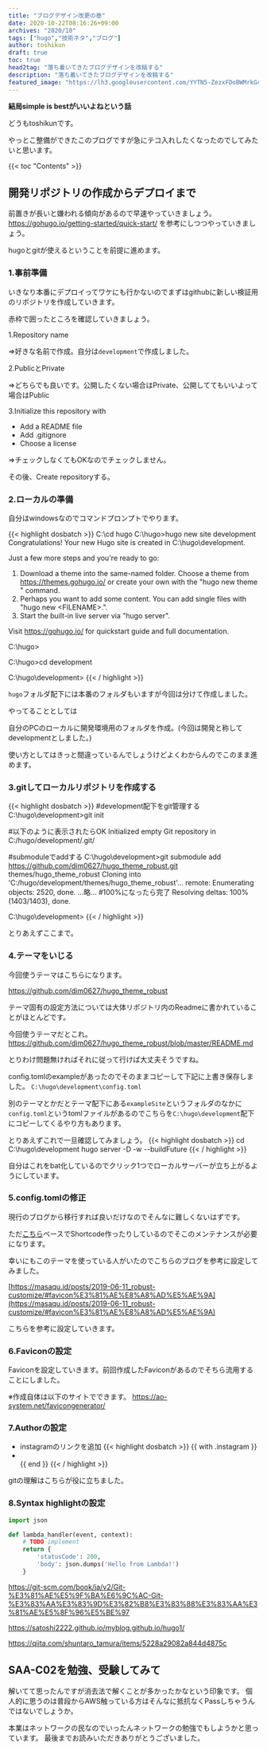 ```yaml
---
title: "ブログデザイン改更の巻"
date: 2020-10-22T08:16:26+09:00
archives: "2020/10"
tags: ["hugo","技術ネタ","ブログ"]
author: toshikun
draft: true
toc: true
head2tag: "落ち着いてきたブログデザインを改稿する"
description: "落ち着いてきたブログデザインを改稿する"
featured_image: "https://lh3.googleusercontent.com/YYTN5-ZezxFDoBWMrkGcyzG8QJ8KRrfaEsY3c0S8AJ8Khg5kxBxE83lrJxnbgtMOgfsWGkk9PJ5Ts9yfWjWmPIHibqtPjBSUDjS3ynXfUoIyMq_Hxni50FIKDjVOpuGW79WD0W1tPw=w400"
---
```


**結局simple is bestがいいよねという話**

どうもtoshikunです。

やっとこ整備ができたこのブログですが急にテコ入れしたくなったのでしてみたいと思います。

{{< toc "Contents" >}}

## 開発リポジトリの作成からデプロイまで

前置きが長いと嫌われる傾向があるので早速やっていきましょう。
https://gohugo.io/getting-started/quick-start/ を参考にしつつやっていきましょう。

hugoとgitが使えるということを前提に進めます。

### 1.事前準備

いきなり本番にデプロイってワケにも行かないのでまずはgithubに新しい検証用のリポジトリを作成していきます。

赤枠で囲ったところを確認していきましょう。

1.Repository name

⇒好きな名前で作成。自分は`development`で作成しました。


2.PublicとPrivate

⇒どちらでも良いです。公開したくない場合はPrivate、公開しててもいいよって場合はPublic

3.Initialize this repository with

* Add a README file
* Add .gitignore
* Choose a license

⇒チェックしなくてもOKなのでチェックしません。

その後、Create repositoryする。

### 2.ローカルの準備

自分はwindowsなのでコマンドプロンプトでやります。

{{< highlight dosbatch >}}
C:\cd hugo
C:\hugo>hugo new site development
Congratulations! Your new Hugo site is created in C:\hugo\development.

Just a few more steps and you're ready to go:

1. Download a theme into the same-named folder.
   Choose a theme from https://themes.gohugo.io/ or
   create your own with the "hugo new theme <THEMENAME>" command.
2. Perhaps you want to add some content. You can add single files
   with "hugo new <SECTIONNAME>\<FILENAME>.<FORMAT>".
3. Start the built-in live server via "hugo server".

Visit https://gohugo.io/ for quickstart guide and full documentation.

C:\hugo>

C:\hugo>cd development

C:\hugo\development>
{{< / highlight >}}

`hugo`フォルダ配下には本番のフォルダもいますが今回は分けて作成しました。

やってることとしては

自分のPCのローカルに開発環境用のフォルダを作成。(今回は開発と称してdevelopmentとしました。)

使い方としてはきっと間違っているんでしょうけどよくわからんのでこのまま進めます。

### 3.gitしてローカルリポジトリを作成する

{{< highlight dosbatch >}}
#development配下をgit管理する
C:\hugo\development>git init

#以下のように表示されたらOK
Initialized empty Git repository in C:/hugo/development/.git/

#submoduleでaddする
C:\hugo\development>git submodule add https://github.com/dim0627/hugo_theme_robust.git themes/hugo_theme_robust
Cloning into 'C:/hugo/development/themes/hugo_theme_robust'...
remote: Enumerating objects: 2520, done.
...略...
#100%になったら完了
Resolving deltas: 100% (1403/1403), done.

C:\hugo\development>
{{< / highlight >}}

とりあえずここまで。

### 4.テーマをいじる

今回使うテーマはこちらになります。

https://github.com/dim0627/hugo_theme_robust

テーマ固有の設定方法については大体リポジトリ内のReadmeに書かれていることがほとんどです。

今回使うテーマだとこれ。
https://github.com/dim0627/hugo_theme_robust/blob/master/README.md


とりわけ問題無ければそれに従って行けば大丈夫そうですね。

config.tomlのexampleがあったのでそのままコピーして下記に上書き保存しました。
`C:\hugo\development\config.toml`

別のテーマとかだとテーマ配下にある`exampleSite`というフォルダのなかに`config.toml`というtomlファイルがあるのでこちらを`C:\hugo\development`配下にコピーしてくるやり方もあります。

とりあえずこれで一旦確認してみましょう。
{{< highlight dosbatch >}}
cd C:\hugo\development
hugo server -D -w --buildFuture
{{< / highlight >}}

自分はこれをbat化しているのでクリック1つでローカルサーバーが立ち上がるようにしています。



### 5.config.tomlの修正
現行のブログから移行すれば良いだけなのでそんなに難しくないはずです。

ただ[こちら](https://github.com/Tazeg/hugo-blog-jeffprod)ベースでShortcode作ったりしているのでそこのメンテナンスが必要になります。

幸いにもこのテーマを使っている人がいたのでこちらのブログを参考に設定してみました。

[https://masaqu.id/posts/2019-06-11_robust-customize/#favicon%E3%81%AE%E8%A8%AD%E5%AE%9A](https://masaqu.id/posts/2019-06-11_robust-customize/#favicon%E3%81%AE%E8%A8%AD%E5%AE%9A)

こちらを参考に設定していきます。

### 6.Faviconの設定

Faviconを設定していきます。前回作成したFaviconがあるのでそちら流用することにしました。

※作成自体は以下のサイトでできます。
https://ao-system.net/favicongenerator/




### 7.Authorの設定


* instagramのリンクを追加
{{< highlight dosbatch >}}
{{ with .instagram }}<li><a href="{{ . }}" rel="noopener nofollow" target="_blank"><i class="fab fa-instagram" aria-hidden="true"></i></a></li>{{ end }}
{{< / highlight >}}

gitの理解はこちらが役に立ちました。

### 8.Syntax highlightの設定

```python
import json

def lambda_handler(event, context):
    # TODO implement
    return {
        'statusCode': 200,
        'body': json.dumps('Hello from Lambda!')
    }
```


https://git-scm.com/book/ja/v2/Git-%E3%81%AE%E5%9F%BA%E6%9C%AC-Git-%E3%83%AA%E3%83%9D%E3%82%B8%E3%83%88%E3%83%AA%E3%81%AE%E5%8F%96%E5%BE%97

https://satoshi2222.github.io/myblog.github.io/hugo1/

https://qiita.com/shuntaro_tamura/items/5228a29082a844d4875c

## SAA-C02を勉強、受験してみて
解いてて思ったんですが消去法で解くことが多かったかなという印象です。
個人的に思うのは普段からAWS触っている方はそんなに抵抗なくPassしちゃうんではないでしょうか。

本業はネットワークの民なのでいったんネットワークの勉強でもしようかと思っています。
最後までお読みいただきありがとうございました。